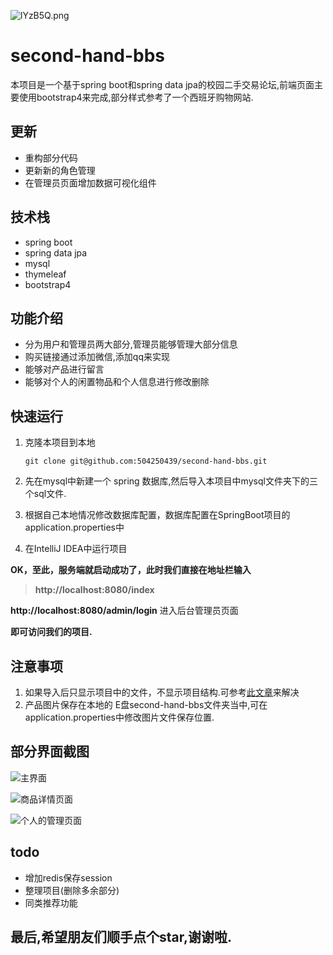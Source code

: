 
![lYzB5Q.png](https://s2.ax1x.com/2020/01/02/lYzB5Q.png)


# second-hand-bbs

本项目是一个基于spring boot和spring data jpa的校园二手交易论坛,前端页面主要使用bootstrap4来完成,部分样式参考了一个西班牙购物网站.



## 更新

- 重构部分代码
- 更新新的角色管理
- 在管理员页面增加数据可视化组件





## 技术栈
- spring boot
- spring data jpa
- mysql
- thymeleaf
- bootstrap4

## 功能介绍
- 分为用户和管理员两大部分,管理员能够管理大部分信息
- 购买链接通过添加微信,添加qq来实现
- 能够对产品进行留言
- 能够对个人的闲置物品和个人信息进行修改删除

## 快速运行
1. 克隆本项目到本地

    ` git clone git@github.com:504250439/second-hand-bbs.git `

2. 先在mysql中新建一个 spring 数据库,然后导入本项目中mysql文件夹下的三个sql文件.

3. 根据自己本地情况修改数据库配置，数据库配置在SpringBoot项目的application.properties中

4. 在IntelliJ IDEA中运行项目

**OK，至此，服务端就启动成功了，此时我们直接在地址栏输入**

> **http://localhost:8080/index**

**http://localhost:8080/admin/login** 进入后台管理员页面

**即可访问我们的项目.**

## 注意事项
1. 如果导入后只显示项目中的文件，不显示项目结构.可参考[此文章](https://blog.csdn.net/junge1545/article/details/94400741)来解决
2. 产品图片保存在本地的 E盘second-hand-bbs文件夹当中,可在application.properties中修改图片文件保存位置.


## 部分界面截图
![主界面](https://s2.ax1x.com/2020/01/02/ltCrwV.md.png)

![商品详情页面](https://s2.ax1x.com/2020/01/02/ltCWl9.md.png)

![个人的管理页面](https://s2.ax1x.com/2020/01/02/ltCLSH.md.png)



## todo
- 增加redis保存session
- 整理项目(删除多余部分)
- 同类推荐功能

## 最后,希望朋友们顺手点个star,谢谢啦.